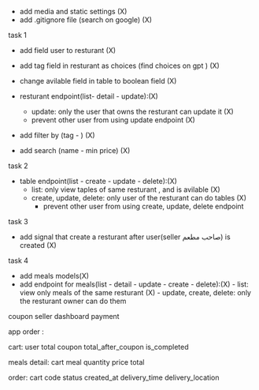 - add media and static settings (X)
- add .gitignore file (search on google) (X)

task 1
- add field user to resturant (X)
- add tag field in resturant as choices (find choices on gpt ) (X)
- change avilable field in table to boolean field (X)
- resturant endpoint(list- detail - update):(X)
	- update: only the user that owns the resturant can update it (X)
	- prevent other user from using update endpoint (X)
	
- add filter by (tag - ) (X)
- add search (name - min price) (X)

task 2
- table endpoint(list - create - update - delete):(X)
	- list: only view taples of same resturant , and is avilable (X)
	- create, update, delete: only user of the resturant can do tables (X)
		- prevent other user from using create, update, delete endpoint

task 3
- add signal that create a resturant after user(seller صاحب مطعم) is created (X)


task 4 
- add meals models(X)
- add endpoint for meals(list - detail - update - create - delete):(X)
		- list: view only meals of the same resturant (X)
		- update, create, delete: only the resturant owner can do them

coupon
seller dashboard
payment




app order :



cart:
    user
    total
    coupon
    total_after_coupon
    is_completed

meals detail:
    cart
    meal
    quantity
    price
    total

order:
    cart
    code
    status
    created_at
    delivery_time
    delivery_location
    